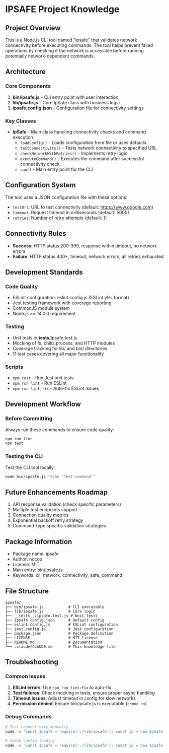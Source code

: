 # IPSAFE Project Knowledge

## Project Overview
This is a Node.js CLI tool named "ipsafe" that validates network connectivity before executing commands. The tool helps prevent failed operations by checking if the network is accessible before running potentially network-dependent commands.

## Architecture

### Core Components
1. **bin/ipsafe.js** - CLI entry point with user interaction
2. **lib/ipsafe.js** - Core IpSafe class with business logic
3. **ipsafe.config.json** - Configuration file for connectivity settings

### Key Classes
- **IpSafe** - Main class handling connectivity checks and command execution
  - `loadConfig()` - Loads configuration from file or uses defaults
  - `testConnectivity()` - Tests network connectivity to specified URL
  - `checkNetworkWithRetries()` - Implements retry logic
  - `executeCommand()` - Executes the command after successful connectivity check
  - `run()` - Main entry point for the CLI

## Configuration System
The tool uses a JSON configuration file with these options:
- `testUrl`: URL to test connectivity (default: https://www.google.com)
- `timeout`: Request timeout in milliseconds (default: 5000)
- `retries`: Number of retry attempts (default: 1)

## Connectivity Rules
- **Success**: HTTP status 200-399, response within timeout, no network errors
- **Failure**: HTTP status 400+, timeout, network errors, all retries exhausted

## Development Standards

### Code Quality
- ESLint configuration: eslint.config.js (ESLint v9+ format)
- Jest testing framework with coverage reporting
- CommonJS module system
- Node.js >= 14.0.0 requirement

### Testing
- Unit tests in __tests__/ipsafe.test.js
- Mocking of fs, child_process, and HTTP modules
- Coverage tracking for lib/ and bin/ directories
- 11 test cases covering all major functionality

### Scripts
- `npm test` - Run Jest unit tests
- `npm run lint` - Run ESLint
- `npm run lint:fix` - Auto-fix ESLint issues

## Development Workflow

### Before Committing
Always run these commands to ensure code quality:
```bash
npm run lint
npm test
```

### Testing the CLI
Test the CLI tool locally:
```bash
node bin/ipsafe.js "echo 'Test command'"
```

## Future Enhancements Roadmap
1. API response validation (check specific parameters)
2. Multiple test endpoints support
3. Connection quality metrics
4. Exponential backoff retry strategy
5. Command-type specific validation strategies

## Package Information
- Package name: ipsafe
- Author: nocoo
- License: MIT
- Main entry: bin/ipsafe.js
- Keywords: cli, network, connectivity, safe, command

## File Structure
```
ipsafe/
├── bin/ipsafe.js           # CLI executable
├── lib/ipsafe.js           # Core logic
├── __tests__/ipsafe.test.js # Unit tests
├── ipsafe.config.json      # Default config
├── eslint.config.js        # ESLint configuration
├── jest.config.js          # Jest configuration
├── package.json            # Package definition
├── LICENSE                 # MIT license
├── README.md               # Documentation
└── .claude/CLAUDE.md       # This knowledge file
```

## Troubleshooting

### Common Issues
1. **ESLint errors**: Use `npm run lint:fix` to auto-fix
2. **Test failures**: Check mocking in tests, ensure proper async handling
3. **Timeout issues**: Adjust timeout in config for slow networks
4. **Permission denied**: Ensure bin/ipsafe.js is executable (`chmod +x`)

### Debug Commands
```bash
# Test connectivity manually
node -e "const IpSafe = require('./lib/ipsafe'); const ip = new IpSafe(); ip.testConnectivity({testUrl: 'https://www.google.com', timeout: 5000}).then(console.log).catch(console.error)"

# Check config loading
node -e "const IpSafe = require('./lib/ipsafe'); const ip = new IpSafe(); console.log(ip.loadConfig())"
```